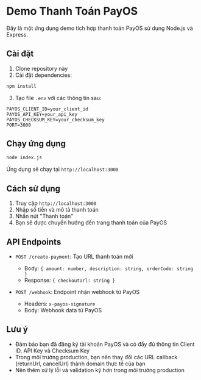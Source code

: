 # Demo Thanh Toán PayOS

Đây là một ứng dụng demo tích hợp thanh toán PayOS sử dụng Node.js và Express.

## Cài đặt

1. Clone repository này
2. Cài đặt dependencies:
```bash
npm install
```

3. Tạo file `.env` với các thông tin sau:
```
PAYOS_CLIENT_ID=your_client_id
PAYOS_API_KEY=your_api_key
PAYOS_CHECKSUM_KEY=your_checksum_key
PORT=3000
```

## Chạy ứng dụng

```bash
node index.js
```

Ứng dụng sẽ chạy tại `http://localhost:3000`

## Cách sử dụng

1. Truy cập `http://localhost:3000`
2. Nhập số tiền và mô tả thanh toán
3. Nhấn nút "Thanh toán"
4. Bạn sẽ được chuyển hướng đến trang thanh toán của PayOS

## API Endpoints

- `POST /create-payment`: Tạo URL thanh toán mới
  - Body: `{ amount: number, description: string, orderCode: string }`
  - Response: `{ checkoutUrl: string }`

- `POST /webhook`: Endpoint nhận webhook từ PayOS
  - Headers: `x-payos-signature`
  - Body: Webhook data từ PayOS

## Lưu ý

- Đảm bảo bạn đã đăng ký tài khoản PayOS và có đầy đủ thông tin Client ID, API Key và Checksum Key
- Trong môi trường production, bạn nên thay đổi các URL callback (returnUrl, cancelUrl) thành domain thực tế của bạn
- Nên thêm xử lý lỗi và validation kỹ hơn trong môi trường production 